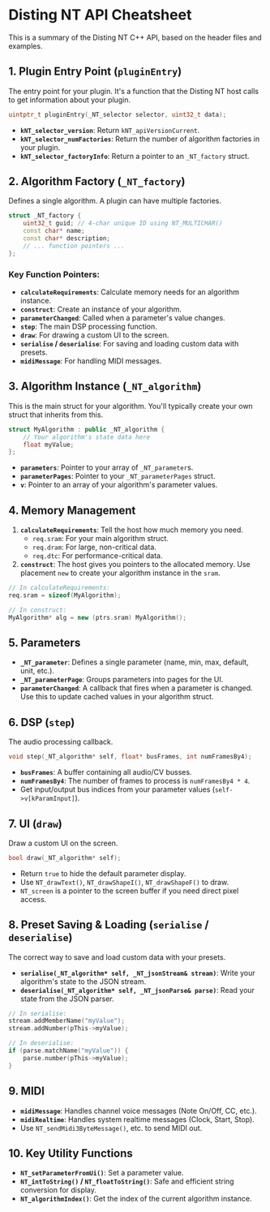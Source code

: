 # Disting NT API Cheatsheet

This is a summary of the Disting NT C++ API, based on the header files and examples.

## 1. Plugin Entry Point (`pluginEntry`)

The entry point for your plugin. It's a function that the Disting NT host calls to get information about your plugin.

```c++
uintptr_t pluginEntry(_NT_selector selector, uint32_t data);
```

- **`kNT_selector_version`**: Return `kNT_apiVersionCurrent`.
- **`kNT_selector_numFactories`**: Return the number of algorithm factories in your plugin.
- **`kNT_selector_factoryInfo`**: Return a pointer to an `_NT_factory` struct.

## 2. Algorithm Factory (`_NT_factory`)

Defines a single algorithm. A plugin can have multiple factories.

```c++
struct _NT_factory {
    uint32_t guid; // 4-char unique ID using NT_MULTICHAR()
    const char* name;
    const char* description;
    // ... function pointers ...
};
```

### Key Function Pointers:

- **`calculateRequirements`**: Calculate memory needs for an algorithm instance.
- **`construct`**: Create an instance of your algorithm.
- **`parameterChanged`**: Called when a parameter's value changes.
- **`step`**: The main DSP processing function.
- **`draw`**: For drawing a custom UI to the screen.
- **`serialise` / `deserialise`**: For saving and loading custom data with presets.
- **`midiMessage`**: For handling MIDI messages.

## 3. Algorithm Instance (`_NT_algorithm`)

This is the main struct for your algorithm. You'll typically create your own struct that inherits from this.

```c++
struct MyAlgorithm : public _NT_algorithm {
    // Your algorithm's state data here
    float myValue;
};
```

- **`parameters`**: Pointer to your array of `_NT_parameter`s.
- **`parameterPages`**: Pointer to your `_NT_parameterPages` struct.
- **`v`**: Pointer to an array of your algorithm's parameter values.

## 4. Memory Management

1.  **`calculateRequirements`**: Tell the host how much memory you need.
    -   `req.sram`: For your main algorithm struct.
    -   `req.dram`: For large, non-critical data.
    -   `req.dtc`: For performance-critical data.
2.  **`construct`**: The host gives you pointers to the allocated memory. Use placement `new` to create your algorithm instance in the `sram`.

```c++
// In calculateRequirements:
req.sram = sizeof(MyAlgorithm);

// In construct:
MyAlgorithm* alg = new (ptrs.sram) MyAlgorithm();
```

## 5. Parameters

- **`_NT_parameter`**: Defines a single parameter (name, min, max, default, unit, etc.).
- **`_NT_parameterPage`**: Groups parameters into pages for the UI.
- **`parameterChanged`**: A callback that fires when a parameter is changed. Use this to update cached values in your algorithm struct.

## 6. DSP (`step`)

The audio processing callback.

```c++
void step(_NT_algorithm* self, float* busFrames, int numFramesBy4);
```

- **`busFrames`**: A buffer containing all audio/CV busses.
- **`numFramesBy4`**: The number of frames to process is `numFramesBy4 * 4`.
- Get input/output bus indices from your parameter values (`self->v[kParamInput]`).

## 7. UI (`draw`)

Draw a custom UI on the screen.

```c++
bool draw(_NT_algorithm* self);
```

- Return `true` to hide the default parameter display.
- Use `NT_drawText()`, `NT_drawShapeI()`, `NT_drawShapeF()` to draw.
- `NT_screen` is a pointer to the screen buffer if you need direct pixel access.

## 8. Preset Saving & Loading (`serialise` / `deserialise`)

The correct way to save and load custom data with your presets.

- **`serialise(_NT_algorithm* self, _NT_jsonStream& stream)`**: Write your algorithm's state to the JSON stream.
- **`deserialise(_NT_algorithm* self, _NT_jsonParse& parse)`**: Read your state from the JSON parser.

```c++
// In serialise:
stream.addMemberName("myValue");
stream.addNumber(pThis->myValue);

// In deserialise:
if (parse.matchName("myValue")) {
    parse.number(pThis->myValue);
}
```

## 9. MIDI

- **`midiMessage`**: Handles channel voice messages (Note On/Off, CC, etc.).
- **`midiRealtime`**: Handles system realtime messages (Clock, Start, Stop).
- Use `NT_sendMidi3ByteMessage()`, etc. to send MIDI out.

## 10. Key Utility Functions

- **`NT_setParameterFromUi()`**: Set a parameter value.
- **`NT_intToString()` / `NT_floatToString()`**: Safe and efficient string conversion for display.
- **`NT_algorithmIndex()`**: Get the index of the current algorithm instance.
